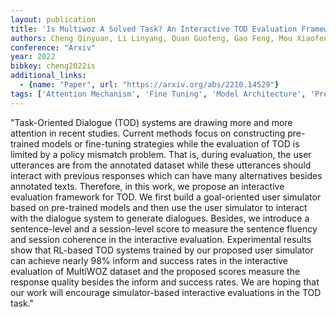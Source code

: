 ```yaml
---
layout: publication
title: 'Is Multiwoz A Solved Task? An Interactive TOD Evaluation Framework With User Simulator'
authors: Cheng Qinyuan, Li Linyang, Quan Guofeng, Gao Feng, Mou Xiaofeng, Qiu Xipeng
conference: "Arxiv"
year: 2022
bibkey: cheng2022is
additional_links:
  - {name: "Paper", url: "https://arxiv.org/abs/2210.14529"}
tags: ['Attention Mechanism', 'Fine Tuning', 'Model Architecture', 'Pretraining Methods', 'RAG', 'Reinforcement Learning', 'Tools', 'Training Techniques']
---
```

"Task-Oriented Dialogue (TOD) systems are drawing more and more attention in recent studies. Current methods focus on constructing pre-trained models or fine-tuning strategies while the evaluation of TOD is limited by a policy mismatch problem. That is, during evaluation, the user utterances are from the annotated dataset while these utterances should interact with previous responses which can have many alternatives besides annotated texts. Therefore, in this work, we propose an interactive evaluation framework for TOD. We first build a goal-oriented user simulator based on pre-trained models and then use the user simulator to interact with the dialogue system to generate dialogues. Besides, we introduce a sentence-level and a session-level score to measure the sentence fluency and session coherence in the interactive evaluation. Experimental results show that RL-based TOD systems trained by our proposed user simulator can achieve nearly 98&#37; inform and success rates in the interactive evaluation of MultiWOZ dataset and the proposed scores measure the response quality besides the inform and success rates. We are hoping that our work will encourage simulator-based interactive evaluations in the TOD task."
